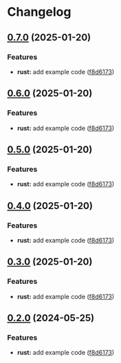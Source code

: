 # Changelog

## [0.7.0](https://github.com/ziad-dourbk/release-please-monorepo-example/compare/hello_rust-v0.6.0...hello_rust@v0.7.0) (2025-01-20)


### Features

* **rust:** add example code ([f8d6173](https://github.com/ziad-dourbk/release-please-monorepo-example/commit/f8d61736e63e4c1baf1d881c50556fa0ba6829d0))

## [0.6.0](https://github.com/ziad-dourbk/release-please-monorepo-example/compare/hello_rust-v0.5.0...hello_rust@v0.6.0) (2025-01-20)


### Features

* **rust:** add example code ([f8d6173](https://github.com/ziad-dourbk/release-please-monorepo-example/commit/f8d61736e63e4c1baf1d881c50556fa0ba6829d0))

## [0.5.0](https://github.com/ziad-dourbk/release-please-monorepo-example/compare/hello_rust-v0.4.0...hello_rust@v0.5.0) (2025-01-20)


### Features

* **rust:** add example code ([f8d6173](https://github.com/ziad-dourbk/release-please-monorepo-example/commit/f8d61736e63e4c1baf1d881c50556fa0ba6829d0))

## [0.4.0](https://github.com/ziad-dourbk/release-please-monorepo-example/compare/hello_rust-v0.3.0...hello_rust@v0.4.0) (2025-01-20)


### Features

* **rust:** add example code ([f8d6173](https://github.com/ziad-dourbk/release-please-monorepo-example/commit/f8d61736e63e4c1baf1d881c50556fa0ba6829d0))

## [0.3.0](https://github.com/ziad-dourbk/release-please-monorepo-example/compare/hello_rust-v0.2.0...hello_rust@v0.3.0) (2025-01-20)


### Features

* **rust:** add example code ([f8d6173](https://github.com/ziad-dourbk/release-please-monorepo-example/commit/f8d61736e63e4c1baf1d881c50556fa0ba6829d0))

## [0.2.0](https://github.com/amarjanica/release-please-monorepo-example/compare/hello_rust-v0.1.0...hello_rust@v0.2.0) (2024-05-25)


### Features

* **rust:** add example code ([f8d6173](https://github.com/amarjanica/release-please-monorepo-example/commit/f8d61736e63e4c1baf1d881c50556fa0ba6829d0))
